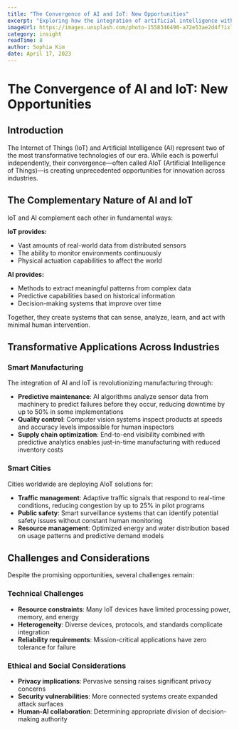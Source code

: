 ```yaml
---
title: "The Convergence of AI and IoT: New Opportunities"
excerpt: "Exploring how the integration of artificial intelligence with Internet of Things devices is creating new possibilities for smart systems."
imageUrl: https://images.unsplash.com/photo-1558346490-a72e53ae2d4f?ixlib=rb-4.0.3&ixid=MnwxMjA3fDB8MHxwaG90by1wYWdlfHx8fGVufDB8fHx8&auto=format&fit=crop&w=800&h=400
category: insight
readTime: 8
author: Sophia Kim
date: April 17, 2023
---
```


# The Convergence of AI and IoT: New Opportunities

## Introduction

The Internet of Things (IoT) and Artificial Intelligence (AI) represent two of the most transformative technologies of our era. While each is powerful independently, their convergence—often called AIoT (Artificial Intelligence of Things)—is creating unprecedented opportunities for innovation across industries.

## The Complementary Nature of AI and IoT

IoT and AI complement each other in fundamental ways:

**IoT provides:**
- Vast amounts of real-world data from distributed sensors
- The ability to monitor environments continuously
- Physical actuation capabilities to affect the world

**AI provides:**
- Methods to extract meaningful patterns from complex data
- Predictive capabilities based on historical information
- Decision-making systems that improve over time

Together, they create systems that can sense, analyze, learn, and act with minimal human intervention.

## Transformative Applications Across Industries

### Smart Manufacturing

The integration of AI and IoT is revolutionizing manufacturing through:

- **Predictive maintenance**: AI algorithms analyze sensor data from machinery to predict failures before they occur, reducing downtime by up to 50% in some implementations
- **Quality control**: Computer vision systems inspect products at speeds and accuracy levels impossible for human inspectors
- **Supply chain optimization**: End-to-end visibility combined with predictive analytics enables just-in-time manufacturing with reduced inventory costs

### Smart Cities

Cities worldwide are deploying AIoT solutions for:

- **Traffic management**: Adaptive traffic signals that respond to real-time conditions, reducing congestion by up to 25% in pilot programs
- **Public safety**: Smart surveillance systems that can identify potential safety issues without constant human monitoring
- **Resource management**: Optimized energy and water distribution based on usage patterns and predictive demand models

## Challenges and Considerations

Despite the promising opportunities, several challenges remain:

### Technical Challenges

- **Resource constraints**: Many IoT devices have limited processing power, memory, and energy
- **Heterogeneity**: Diverse devices, protocols, and standards complicate integration
- **Reliability requirements**: Mission-critical applications have zero tolerance for failure

### Ethical and Social Considerations

- **Privacy implications**: Pervasive sensing raises significant privacy concerns
- **Security vulnerabilities**: More connected systems create expanded attack surfaces
- **Human-AI collaboration**: Determining appropriate division of decision-making authority